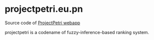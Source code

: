 # projectpetri.eu.pn
Source code of [ProjectPetri webapp](http://projectpetri.eu.pn)

projectpetri is a codename of fuzzy-inference-based ranking system.


